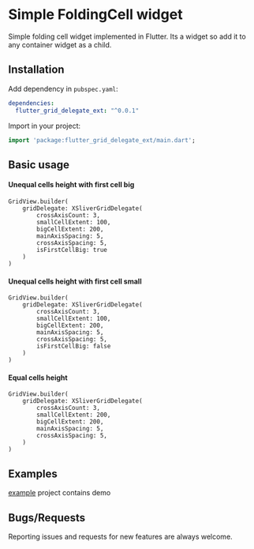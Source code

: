 # Simple FoldingCell widget

Simple folding cell widget implemented in Flutter. Its a widget so add it to any container widget as a child.

## Installation

Add dependency in `pubspec.yaml`:
```yaml
dependencies:
  flutter_grid_delegate_ext: "^0.0.1"
```

Import in your project:
```dart
import 'package:flutter_grid_delegate_ext/main.dart';
```

## Basic usage

#### Unequal cells height with first cell big
```
GridView.builder(
    gridDelegate: XSliverGridDelegate(
        crossAxisCount: 3,
        smallCellExtent: 100,
        bigCellExtent: 200,
        mainAxisSpacing: 5,
        crossAxisSpacing: 5,
        isFirstCellBig: true
    )
)
```

#### Unequal cells height with first cell small
```
GridView.builder(
    gridDelegate: XSliverGridDelegate(
        crossAxisCount: 3,
        smallCellExtent: 100,
        bigCellExtent: 200,
        mainAxisSpacing: 5,
        crossAxisSpacing: 5,
        isFirstCellBig: false
    )
)
```

#### Equal cells height
```
GridView.builder(
    gridDelegate: XSliverGridDelegate(
        crossAxisCount: 3,
        smallCellExtent: 200,
        bigCellExtent: 200,
        mainAxisSpacing: 5,
        crossAxisSpacing: 5,
    )
)
```

## Examples

[example](https://github.com/faob-dev/flutter_grid_delegate_ext/tree/master/example) project contains demo


## Bugs/Requests
Reporting issues and requests for new features are always welcome.
